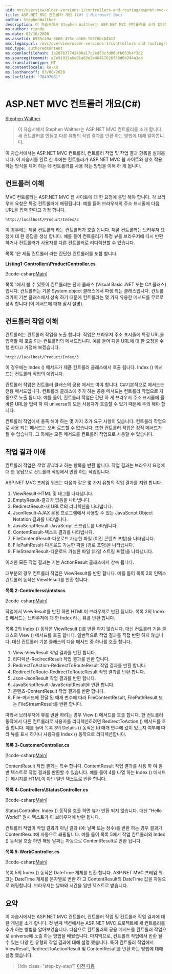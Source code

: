 ```yaml
---
uid: mvc/overview/older-versions-1/controllers-and-routing/aspnet-mvc-controllers-overview-cs
title: ASP.NET MVC 컨트롤러 개요 (C#) | Microsoft Docs
author: StephenWalther
description: 이 자습서에서 Stephen Walther는 ASP.NET MVC 컨트롤러를 소개 합니다. 새 컨트롤러를 만들고 다양 한 유형의 작업을 반환 하는 방법에 대해 알아봅니다.
ms.author: riande
ms.date: 02/16/2008
ms.assetid: b985c49a-3668-455c-a366-f85f6bc64b12
msc.legacyurl: /mvc/overview/older-versions-1/controllers-and-routing/aspnet-mvc-controllers-overview-cs
msc.type: authoredcontent
ms.openlocfilehash: 1a287b37742400a17c2ed53cfd00bfb053b4f3d2
ms.sourcegitcommit: e7e91932a6e91a63e2e46417626f39d6b244a3ab
ms.translationtype: MT
ms.contentlocale: ko-KR
ms.lasthandoff: 03/06/2020
ms.locfileid: "78437681"
---
```

# <a name="aspnet-mvc-controller-overview-c"></a>ASP.NET MVC 컨트롤러 개요(C#)

[Stephen Walther](https://github.com/StephenWalther)

> 이 자습서에서 Stephen Walther는 ASP.NET MVC 컨트롤러를 소개 합니다. 새 컨트롤러를 만들고 다른 유형의 작업 결과를 반환 하는 방법에 대해 알아봅니다.

이 자습서에서는 ASP.NET MVC 컨트롤러, 컨트롤러 작업 및 작업 결과 항목을 살펴봅니다. 이 자습서를 완료 한 후에는 컨트롤러가 ASP.NET MVC 웹 사이트와 상호 작용 하는 방식을 제어 하는 데 컨트롤러를 사용 하는 방법을 이해 하 게 됩니다.

## <a name="understanding-controllers"></a>컨트롤러 이해

MVC 컨트롤러는 ASP.NET MVC 웹 사이트에 대 한 요청에 응답 해야 합니다. 각 브라우저 요청은 특정 컨트롤러에 매핑됩니다. 예를 들어 브라우저의 주소 표시줄에 다음 URL을 입력 한다고 가정 합니다.

`http://localhost/Product/Index/3`

이 경우에는 제품 컨트롤러 라는 컨트롤러가 호출 됩니다. 제품 컨트롤러는 브라우저 요청에 대 한 응답을 생성 합니다. 예를 들어 컨트롤러가 특정 뷰를 브라우저에 다시 반환 하거나 컨트롤러가 사용자를 다른 컨트롤러로 리디렉션할 수 있습니다.

목록 1은 제품 컨트롤러 라는 간단한 컨트롤러를 포함 합니다.

**Listing1-Controllers\ProductController.cs**

[!code-csharp[Main](aspnet-mvc-controllers-overview-cs/samples/sample1.cs)]

목록 1에서 볼 수 있듯이 컨트롤러는 단지 클래스 (Visual Basic .NET 또는 C# 클래스)입니다. 컨트롤러는 기본 System.object 클래스에서 파생 되는 클래스입니다. 컨트롤러가이 기본 클래스에서 상속 하기 때문에 컨트롤러는 몇 가지 유용한 메서드를 무료로 상속 합니다 (이 메서드에 대해 잠시 설명).

## <a name="understanding-controller-actions"></a>컨트롤러 작업 이해

컨트롤러는 컨트롤러 작업을 노출 합니다. 작업은 브라우저 주소 표시줄에 특정 URL을 입력할 때 호출 되는 컨트롤러의 메서드입니다. 예를 들어 다음 URL에 대 한 요청을 수행 한다고 가정해 보겠습니다.

`http://localhost/Product/Index/3`

이 경우에는 Index () 메서드가 제품 컨트롤러 클래스에서 호출 됩니다. Index () 메서드는 컨트롤러 작업의 예입니다.

컨트롤러 작업은 컨트롤러 클래스의 공용 메서드 여야 합니다. C#기본적으로 메서드는 전용 메서드입니다. 컨트롤러 클래스에 추가 하는 공용 메서드는 컨트롤러 작업으로 자동으로 노출 됩니다. 예를 들어, 컨트롤러 작업은 간단 하 게 브라우저 주소 표시줄에 올바른 URL을 입력 하 여 universe의 모든 사용자가 호출할 수 있기 때문에 주의 해야 합니다.

컨트롤러 작업에서 충족 해야 하는 몇 가지 추가 요구 사항이 있습니다. 컨트롤러 작업으로 사용 되는 메서드는 오버 로드할 수 없습니다. 또한 컨트롤러 작업은 정적 메서드가 될 수 없습니다. 그 외에는 모든 메서드를 컨트롤러 작업으로 사용할 수 있습니다.

## <a name="understanding-action-results"></a>작업 결과 이해

컨트롤러 작업은 *작업 결과*라고 하는 항목을 반환 합니다. 작업 결과는 브라우저 요청에 대 한 응답으로 컨트롤러 작업에서 반환 하는 작업입니다.

ASP.NET MVC 프레임 워크는 다음과 같은 몇 가지 유형의 작업 결과를 지원 합니다.

1. ViewResult-HTML 및 태그를 나타냅니다.
2. EmptyResult-결과가 없음을 나타냅니다.
3. RedirectResult-새 URL로의 리디렉션을 나타냅니다.
4. JsonResult-AJAX 응용 프로그램에서 사용할 수 있는 JavaScript Object Notation 결과를 나타냅니다.
5. JavaScriptResult-JavaScript 스크립트를 나타냅니다.
6. ContentResult-텍스트 결과를 나타냅니다.
7. FileContentResult-다운로드 가능한 파일 (이진 콘텐츠 포함)을 나타냅니다.
8. FilePathResult-다운로드 가능한 파일 (경로 포함)을 나타냅니다.
9. FileStreamResult-다운로드 가능한 파일 (파일 스트림 포함)을 나타냅니다.

이러한 모든 작업 결과는 기본 ActionResult 클래스에서 상속 됩니다.

대부분의 경우 컨트롤러 작업은 ViewResult를 반환 합니다. 예를 들어 목록 2의 인덱스 컨트롤러 동작은 ViewResult를 반환 합니다.

**목록 2-Controllerss\intstscs**

[!code-csharp[Main](aspnet-mvc-controllers-overview-cs/samples/sample2.cs)]

작업에서 ViewResult를 반환 하면 HTML이 브라우저로 반환 됩니다. 목록 2의 Index () 메서드는 브라우저에 대 한 Index 라는 뷰를 반환 합니다.

목록 2의 Index () 동작은 ViewResult ()를 반환 하지 않습니다. 대신 컨트롤러 기본 클래스의 View () 메서드를 호출 합니다. 일반적으로 작업 결과를 직접 반환 하지 않습니다. 대신 컨트롤러 기본 클래스의 다음 메서드 중 하나를 호출 합니다.

1. View-ViewResult 작업 결과를 반환 합니다.
2. 리디렉션-RedirectResult 작업 결과를 반환 합니다.
3. RedirectToAction-RedirectToRouteResult 작업 결과를 반환 합니다.
4. RedirectToRoute-RedirectToRouteResult 작업 결과를 반환 합니다.
5. Json-JsonResult 작업 결과를 반환 합니다.
6. JavaScriptResult-JavaScriptResult을 반환 합니다.
7. 콘텐츠-ContentResult 작업 결과를 반환 합니다.
8. File-메서드에 전달 된 매개 변수에 따라 FileContentResult, FilePathResult 또는 FileStreamResult를 반환 합니다.

따라서 브라우저에 뷰를 반환 하려는 경우 View () 메서드를 호출 합니다. 한 컨트롤러 동작에서 다른 컨트롤러로 사용자를 리디렉션하려면 RedirectToAction () 메서드를 호출 합니다. 예를 들어 목록 3의 Details () 동작은 Id 매개 변수에 값이 있는지 여부에 따라 뷰를 표시 하거나 사용자를 Index () 동작으로 리디렉션합니다.

**목록 3-CustomerController.cs**

[!code-csharp[Main](aspnet-mvc-controllers-overview-cs/samples/sample3.cs)]

ContentResult 작업 결과는 특수 합니다. ContentResult 작업 결과를 사용 하 여 일반 텍스트로 작업 결과를 반환할 수 있습니다. 예를 들어 4를 나열 하는 Index () 메서드는 메시지를 HTML이 아닌 일반 텍스트로 반환 합니다.

**목록 4-Controllers\StatusController.cs**

[!code-csharp[Main](aspnet-mvc-controllers-overview-cs/samples/sample4.cs)]

StatusController. Index () 동작을 호출 하면 뷰가 반환 되지 않습니다. 대신 "Hello World!" 원시 텍스트가 이 브라우저에 반환 됩니다.

컨트롤러 작업이 작업 결과가 아닌 결과 (예: 날짜 또는 정수)를 반환 하는 경우 결과가 ContentResult에 자동으로 래핑됩니다. 예를 들어 목록 5에서 작업 컨트롤러의 Index () 동작을 호출 하면 해당 날짜는 자동으로 ContentResult로 반환 됩니다.

**목록 5-WorkController.cs**

[!code-csharp[Main](aspnet-mvc-controllers-overview-cs/samples/sample5.cs)]

목록 5의 Index () 동작은 DateTime 개체를 반환 합니다. ASP.NET MVC 프레임 워크는 DateTime 개체를 문자열로 변환 하 고 ContentResult의 DateTime 값을 자동으로 래핑합니다. 브라우저는 날짜와 시간을 일반 텍스트로 받습니다.

## <a name="summary"></a>요약

이 자습서에서는 ASP.NET MVC 컨트롤러, 컨트롤러 작업 및 컨트롤러 작업 결과에 대 한 개념을 소개 합니다. 첫 번째 섹션에서는 ASP.NET MVC 프로젝트에 새 컨트롤러를 추가 하는 방법을 알아보았습니다. 다음으로 컨트롤러의 공용 메서드를 컨트롤러 작업으로 universe에 노출 하는 방법을 배웠습니다. 마지막으로, 컨트롤러 작업에서 반환 될 수 있는 다양 한 유형의 작업 결과에 대해 설명 했습니다. 특히 컨트롤러 작업에서 ViewResult, RedirectToActionResult 및 ContentResult를 반환 하는 방법에 대해 설명 했습니다.

> [!div class="step-by-step"]
> [이전](creating-an-action-vb.md)
> [다음](creating-custom-routes-cs.md)

